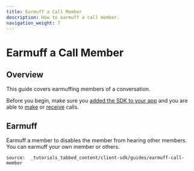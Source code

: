 ```yaml
---
title: Earmuff a Call Member
description: How to earmuff a call member.
navigation_weight: 7
---
```


# Earmuff a Call Member

## Overview

This guide covers earmuffing members of a conversation.

Before you begin, make sure you [added the SDK to your app](/client-sdk/setup/add-sdk-to-your-app) and you are able to [make](/client-sdk/in-app-voice/guides/make-call) or [receive](/client-sdk/in-app-voice/guides/receive-call) calls.

## Earmuff

Earmuff a member to disables the member from hearing other members. You can earmuff your own member or others.

```tabbed_content
source:  _tutorials_tabbed_content/client-sdk/guides/earmuff-call-member
```
